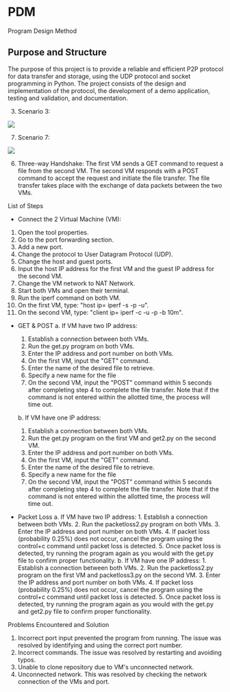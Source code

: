 # PDM
Program Design Method

## Purpose and Structure
The purpose of this project is to provide a reliable and efficient P2P protocol for data transfer and storage, using the UDP protocol and socket programming in Python. The project consists of the design and implementation of the protocol, the development of a demo application, testing and validation, and documentation.

3. Scenario 3:
<img src="https://cdn.discordapp.com/attachments/1090244781155823697/1090526112003674142/Sequence_Diagram_Case_3.png">

7. Scenario 7:
<img src="https://cdn.discordapp.com/attachments/1090244781155823697/1090526160791814197/Sequence_Diagram_Case_7.png">

6. Three-way Handshake: The first VM sends a GET command to request a file from the second VM. The second VM responds with a POST command to accept the request and initiate the file transfer. The file transfer takes place with the exchange of data packets between the two VMs.

List of Steps
- Connect the 2 Virtual Machine (VM):
1. Open the tool properties. 
2. Go to the port forwarding section.
3. Add a new port.
4. Change the protocol to User Datagram Protocol (UDP).
5. Change the host and guest ports.
6. Input the host IP address for the first VM and the guest IP address for the second VM.
7. Change the VM network to NAT Network.
8. Start both VMs and open their terminal.
9. Run the iperf command on both VM.
10. On the first VM, type: "host ip= iperf -s -p <port number> -u".
11. On the second VM, type: "client ip= iperf -c <host ip address> -u -p <port number> -b 10m".

- GET & POST
    a. If VM have two IP address:
    1. Establish a connection between both VMs.
    2. Run the get.py program on both VMs.
    3. Enter the IP address and port number on both VMs.
    4. On the first VM, input the "GET" command.
    5. Enter the name of the desired file to retrieve.
    6. Specify a new name for the file
    7. On the second VM, input the "POST" command within 5 seconds after completing step 4 to complete the file transfer. Note that if the command is not entered within the allotted time, the process will time out.

    b. If VM have one IP address:
    1. Establish a connection between both VMs.
    2. Run the get.py program on the first VM and get2.py on the second VM.
    3. Enter the IP address and port number on both VMs.
    4. On the first VM, input the "GET" command.
    5. Enter the name of the desired file to retrieve.
    6. Specify a new name for the file
    7. On the second VM, input the "POST" command within 5 seconds after completing step 4 to complete the file transfer. Note that if the command is not entered within the allotted time, the process will time out. 

- Packet Loss
    a. If VM have two IP address:
       1. Establish a connection between both VMs.
       2. Run the packetloss2.py program on both VMs.
       3. Enter the IP address and port number on both VMs.
       4. If packet loss (probability 0.25%) does not occur, cancel the program using the control+c command until packet loss is detected.
       5. Once packet loss is detected, try running the program again as you would with the get.py file to confirm proper functionality.
    b. If VM have one IP address:
       1. Establish a connection between both VMs.
       2. Run the packetloss2.py program on the first VM and packetloss3.py on the second VM.
       3. Enter the IP address and port number on both VMs.
       4. If packet loss (probability 0.25%) does not occur, cancel the program using the control+c command until packet loss is detected.
       5. Once packet loss is detected, try running the program again as you would with the get.py and get2.py file to confirm proper functionality.
       
Problems Encountered and Solution
1. Incorrect port input prevented the program from running. The issue was resolved by identifying and using the correct port number.
2. Incorrect commands. The issue was resolved by restarting and avoiding typos.
3. Unable to clone repository due to VM's unconnected network.
4. Unconnected network. This was resolved by checking the network connection of the VMs and port. 
